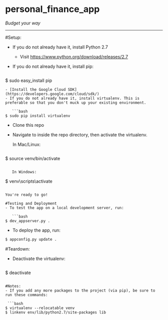 personal\_finance\_app
====================
_Budget your way_

---

#Setup:
- If you do not already have it, install Python 2.7
  - Visit https://www.python.org/download/releases/2.7
- If you do not already have it, install pip:

   ```bash
$ sudo easy_install pip
```
- [Install the Google Cloud SDK](https://developers.google.com/cloud/sdk/)
- If you do not already have it, install virtualenv. This is preferable so that you don't muck up your existing environment.

   ```bash
$ sudo pip install virtualenv
```

- Clone this repo
- Navigate to inside the repo directory, then activate the virtualenv.

   In Mac/Linux:

   ```bash
$ source venv/bin/activate
```

   In Windows:

   ```
$ venv\scripts\activate
```

You're ready to go!

#Testing and Deployment
- To test the app on a local development server, run:

   ```bash
$ dev_appserver.py .
```

- To deploy the app, run:

 ```bash
$ appconfig.py update .
```

#Teardown:
- Deactivate the virtualenv:

   ```bash
$ deactivate
```

#Notes:
- If you add any more packages to the project (via pip), be sure to run these commands:

 ```bash
$ virtualenv --relocatable venv
$ linkenv env/lib/python2.7/site-packages lib
```

